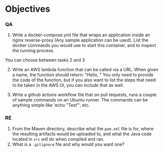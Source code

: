 # Objectives

### QA

1. Write a docker-compose.yml file that wraps an application inside an nginx reverse-proxy (Any sample application can be used). List the docker commands you would use to start this container, and to inspect the running process.

You can choose between tasks 2 and 3

2. Write an AWS lambda function that can be called via a URL. When given a name, the function should return: "Hello, " You only need to provide the code of the function, but if you also want to list the steps that need to be taken in the AWS UI, you can include that as well.

3. Write a github actions workflow file that on pull requests, runs a couple of sample commands on an Ubuntu runner. The commands can be anything simple like 'echo "Test"', etc. 



### RE

1. From the Maven directory, describe what the `pom.xml` file is for, where the resulting artifacts would be uploaded to, and what the Java code located in `src` will do when compiled and ran.
2. What is a `.gitignore` file and why would you want one?
